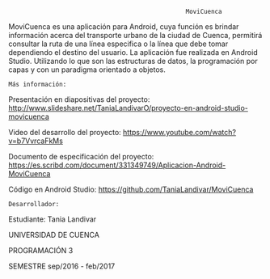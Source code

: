                                         			 MoviCuenca
MoviCuenca es una aplicación para Android, cuya función es brindar información acerca del 
transporte urbano de la ciudad de Cuenca, permitirá consultar  la ruta de una línea especifica 
o la línea que debe tomar dependiendo el destino del usuario.
La aplicación fue realizada en Android Studio. Utilizando lo que son las estructuras de datos,
la programación por capas y con un paradigma orientado a objetos.

	Más información:
                            
Presentación en diapositivas del proyecto: http://www.slideshare.net/TaniaLandivarO/proyecto-en-android-studio-movicuenca

Video del desarrollo del proyecto: https://www.youtube.com/watch?v=b7VvrcaFkMs

Documento de especificación del proyecto: https://es.scribd.com/document/331349749/Aplicacion-Android-MoviCuenca

Código en Android Studio: https://github.com/TaniaLandivar/MoviCuenca


	Desarrollador:
Estudiante: Tania Landivar

UNIVERSIDAD DE CUENCA

PROGRAMACIÓN 3

SEMESTRE sep/2016 - feb/2017  

